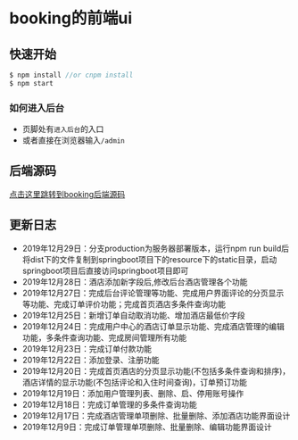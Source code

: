 # booking的前端ui
## 快速开始
```javascript
$ npm install //or cnpm install
$ npm start
```
### 如何进入后台
- 页脚处有`进入后台`的入口
- 或者直接在浏览器输入`/admin`

## 后端源码
[点击这里跳转到booking后端源码](https://github.com/acodebird/booking)

## 更新日志
- 2019年12月29日：分支production为服务器部署版本，运行npm run build后将dist下的文件复制到springboot项目下的resource下的static目录，启动springboot项目后直接访问springboot项目即可
- 2019年12月28日：酒店添加新字段后,修改后台酒店管理各个功能
- 2019年12月27日：完成后台评论管理等功能、完成用户界面评论的分页显示等功能、完成订单评价功能；完成首页酒店多条件查询功能
- 2019年12月25日：新增订单自动取消功能、增加酒店最低价字段
- 2019年12月24日：完成用户中心的酒店订单显示功能、完成酒店管理的编辑功能，多条件查询功能、完成房间管理所有功能
- 2019年12月23日：完成订单付款功能
- 2019年12月22日：添加登录、注册功能
- 2019年12月20日：完成首页酒店的分页显示功能(不包括多条件查询和排序)，酒店详情的显示功能(不包括评论和入住时间查询)，订单预订功能
- 2019年12月19日：添加用户管理列表、删除、启、停用账号操作
- 2019年12月18日：完成订单管理的多条件查询功能
- 2019年12月17日：完成酒店管理单项删除、批量删除、添加酒店功能界面设计
- 2019年12月9日：完成订单管理单项删除、批量删除、编辑功能界面设计
